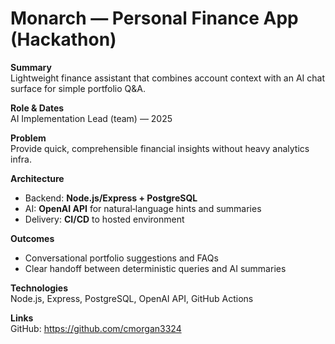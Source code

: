 # Monarch — Personal Finance App (Hackathon)

**Summary**  
Lightweight finance assistant that combines account context with an AI chat surface for simple portfolio Q&A.

**Role & Dates**  
AI Implementation Lead (team) — 2025

**Problem**  
Provide quick, comprehensible financial insights without heavy analytics infra.

**Architecture**  
- Backend: **Node.js/Express + PostgreSQL**  
- AI: **OpenAI API** for natural‑language hints and summaries  
- Delivery: **CI/CD** to hosted environment

**Outcomes**  
- Conversational portfolio suggestions and FAQs  
- Clear handoff between deterministic queries and AI summaries

**Technologies**  
Node.js, Express, PostgreSQL, OpenAI API, GitHub Actions

**Links**  
GitHub: https://github.com/cmorgan3324
